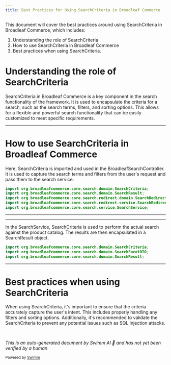 ```yaml
---
title: Best Practices for Using SearchCriteria in Broadleaf Commerce
---
```

This document will cover the best practices around using SearchCriteria in Broadleaf Commerce, which includes:

1. Understanding the role of SearchCriteria
2. How to use SearchCriteria in Broadleaf Commerce
3. Best practices when using SearchCriteria.

# Understanding the role of SearchCriteria

SearchCriteria in Broadleaf Commerce is a key component in the search functionality of the framework. It is used to encapsulate the criteria for a search, such as the search terms, filters, and sorting options. This allows for a flexible and powerful search functionality that can be easily customized to meet specific requirements.

<SwmSnippet path="/core/broadleaf-framework-web/src/main/java/org/broadleafcommerce/core/web/controller/catalog/BroadleafSearchController.java" line="26">

---

# How to use SearchCriteria in Broadleaf Commerce

Here, SearchCriteria is imported and used in the BroadleafSearchController. It is used to capture the search terms and filters from the user's request and pass them to the search service.

```java
import org.broadleafcommerce.core.search.domain.SearchCriteria;
import org.broadleafcommerce.core.search.domain.SearchResult;
import org.broadleafcommerce.core.search.redirect.domain.SearchRedirect;
import org.broadleafcommerce.core.search.redirect.service.SearchRedirectService;
import org.broadleafcommerce.core.search.service.SearchService;
```

---

</SwmSnippet>

<SwmSnippet path="/core/broadleaf-framework/src/main/java/org/broadleafcommerce/core/search/service/SearchService.java" line="22">

---

In the SearchService, SearchCriteria is used to perform the actual search against the product catalog. The results are then encapsulated in a SearchResult object.

```java
import org.broadleafcommerce.core.search.domain.SearchCriteria;
import org.broadleafcommerce.core.search.domain.SearchFacetDTO;
import org.broadleafcommerce.core.search.domain.SearchResult;
```

---

</SwmSnippet>

# Best practices when using SearchCriteria

When using SearchCriteria, it's important to ensure that the criteria accurately capture the user's intent. This includes properly handling any filters and sorting options. Additionally, it's recommended to validate the SearchCriteria to prevent any potential issues such as SQL injection attacks.

&nbsp;

*This is an auto-generated document by Swimm AI 🌊 and has not yet been verified by a human*

<SwmMeta version="3.0.0" repo-id="Z2l0aHViJTNBJTNBQnJvYWRsZWFmQ29tbWVyY2UtZGVtbyUzQSUzQWdpbGFkbmF2b3Q=" repo-name="BroadleafCommerce-demo" doc-type="follow-up"><sup>Powered by [Swimm](/)</sup></SwmMeta>
